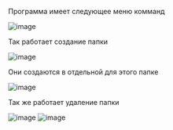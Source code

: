 Программа имеет следующее меню комманд

![image](https://user-images.githubusercontent.com/90443315/138585309-c062bbb5-5679-45f3-b255-580ec2a005f1.png)

Так работает создание папки

![image](https://user-images.githubusercontent.com/90443315/138585399-4085edc6-445e-45ac-91f0-9878d247ca17.png)

Они создаются в отдельной для этого папке

![image](https://user-images.githubusercontent.com/90443315/138585416-0b3817e6-116e-4611-9477-cb5ff08a0534.png)

Так же работает удаление папки

![image](https://user-images.githubusercontent.com/90443315/138585466-b74fdead-8fad-41fe-913f-26043d1ce064.png)
![image](https://user-images.githubusercontent.com/90443315/138585472-404cf1ad-dbff-4ea8-a79e-3c9668ebbd87.png)
